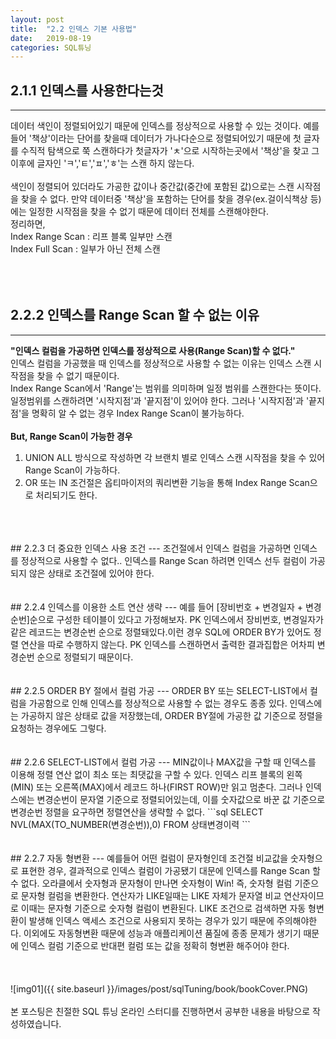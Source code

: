 ```yaml
---
layout: post
title:  "2.2 인덱스 기본 사용법"
date:   2019-08-19
categories: SQL튜닝
---  
```

## 2.1.1 인덱스를 사용한다는것
---
데이터 색인이 정렬되어있기 때문에 인덱스를 정상적으로 사용할 수 있는 것이다. 
예를 들어 '책상'이라는 단어를 찾을때 데이터가 가나다순으로 정렬되어있기 때문에 첫 글자를 수직적 탐색으로 쭉 스캔하다가 첫글자가 'ㅊ'으로 시작하는곳에서 '책상'을 찾고 그 이후에 글자인 'ㅋ','ㅌ','ㅍ','ㅎ'는 스캔 하지 않는다.  
<br>
색인이 정렬되어 있더라도 가공한 값이나 중간값(중간에 포함된 값)으로는 스캔 시작점을 찾을 수 없다.
만약 데이터중 '책상'을 포함하는 단어를 찾을 경우(ex.걸이식책상 등)에는 일정한 시작점을 찾을 수 없기 때문에 데이터 전체를 스캔해야한다. 
<br>
정리하면,  
Index Range Scan : 리프 블록 일부만 스캔  
Index Full Scan : 일부가 아닌 전체 스캔  
<br>
<br>
<br>
## 2.2.2 인덱스를 Range Scan 할 수 없는 이유
---
**"인덱스 컬럼을 가공하면 인덱스를 정상적으로 사용(Range Scan)할 수 없다."**
<br>
인덱스 컬럼을 가공했을 때 인덱스를 정상적으로 사용할 수 없는 이유는 인덱스 스캔 시작점을 찾을 수 없기 때문이다.  
Index Range Scan에서 'Range'는 범위를 의미하며 일정 범위를 스캔한다는 뜻이다.  
일정범위를 스캔하려면 '시작지점'과 '끝지점'이 있어야 한다. 그러나 '시작지점'과 '끝지점'을 명확히 알 수 없는 경우 Index Range Scan이 불가능하다.  
<br>
**But, Range Scan이 가능한 경우**  
1) UNION ALL 방식으로 작성하면 각 브랜치 별로 인덱스 스캔 시작점을 찾을 수 있어 Range Scan이 가능하다.  
2) OR 또는 IN 조건절은 옵티마이저의 쿼리변환 기능을 통해 Index Range Scan으로 처리되기도 한다.  
<br>
<br>
<br>
## 2.2.3 더 중요한 인덱스 사용 조건
---
조건절에서 인덱스 컬럼을 가공하면 인덱스를 정상적으로 사용할 수 없다..  
인덱스를 Range Scan 하려면 인덱스 선두 컬럼이 가공되지 않은 상태로 조건절에 있어야 한다.  
<br>
<br>
<br>
## 2.2.4 인덱스를 이용한 소트 연산 생략
---
예를 들어 [장비번호 + 변경일자 + 변경순번]순으로 구성한 테이블이 있다고 가정해보자. PK 인덱스에서 장비번호, 변경일자가 같은 레코드는 변경순번 순으로 정렬돼있다.이런 경우 SQL에 ORDER BY가 있어도 정렬 연산을 따로 수행하지 않는다. PK 인덱스를 스캔하면서 출력한 결과집합은 어차피 변경순번 순으로 정렬되기 때문이다.  
<br>
<br>
<br>
## 2.2.5 ORDER BY 절에서 컬럼 가공
---
ORDER BY 또는 SELECT-LIST에서 컬럼을 가공함으로 인해 인덱스를 정상적으로 사용할 수 없는 경우도 종종 있다.  
인덱스에는 가공하지 않은 상태로 값을 저장했는데, ORDER BY절에 가공한 값 기준으로 정렬을 요청하는 경우에도 그렇다.  
<br>
<br>
<br>
## 2.2.6 SELECT-LIST에서 컬럼 가공 
---
MIN값이나 MAX값을 구할 때 인덱스를 이용해 정렬 연산 없이 최소 또는 최댓값을 구할 수 있다.  
인덱스 리프 블록의 왼쪽(MIN) 또는 오른쪽(MAX)에서 레코드 하나(FIRST ROW)만 읽고 멈춘다.  
그러나 인덱스에는 변경순번이 문자열 기준으로 정렬되어있는데, 이를 숫자값으로 바꾼 값 기준으로 변경순번 정렬을 요구하면 정렬연산을 생략할 수 없다.  
```sql
SELECT NVL(MAX(TO_NUMBER(변경순번)),0)
FROM   상태변경이력
```
<br>
<br>
<br>
## 2.2.7 자동 형변환
---
예를들어 어떤 컬럼이 문자형인데 조건절 비교값을 숫자형으로 표현한 경우, 결과적으로 인덱스 컬럼이 가공됐기 대문에 인덱스를 Range Scan 할 수 없다. 
오라클에서 숫자형과 문자형이 만나면 숫자형이 Win! 즉, 숫자형 컬럼 기준으로 문자형 컬럼을 변환한다.  
연산자가 LIKE일때는 LIKE 자체가 문자열 비교 연산자이므로 이때는 문자형 기준으로 숫자형 컬럼이 변환된다.  
LIKE 조건으로 검색하면 자동 형변환이 발생해 인덱스 액세스 조건으로 사용되지 못하는 경우가 있기 때문에 주의해야한다.  
이외에도 자동형변환 때문에 성능과 애플리케이션 품질에 종종 문제가 생기기 때문에 인덱스 컬럼 기준으로 반대편 컬럼 또는 값을 정확히 형변환 해주어야 한다.
<br>
<br>
<br>
<br>
![img01]({{ site.baseurl }}/images/post/sqlTuning/book/bookCover.PNG)<br>
<br>
본 포스팅은 친절한 SQL 튜닝 온라인 스터디를 진행하면서 공부한 내용을 바탕으로 작성하였습니다.<br>
<br>
<br>
<br>